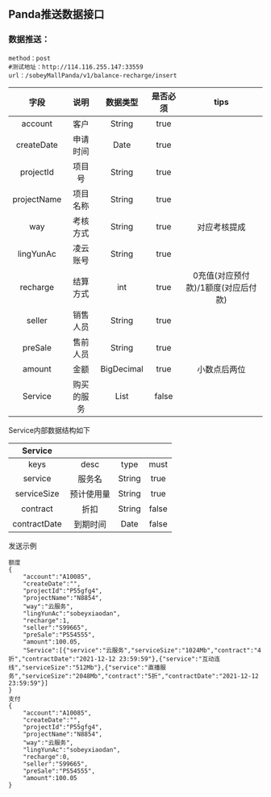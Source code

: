 ## Panda推送数据接口

### 数据推送：

```
method：post
#测试地址：http://114.116.255.147:33559
url：/sobeyMallPanda/v1/balance-recharge/insert
```

|    字段     |    说明    |  数据类型  | 是否必须 |                tips                 |
| :---------: | :--------: | :--------: | :------: | :---------------------------------: |
|   account   |    客户    |   String   |   true   |                                     |
| createDate  |  申请时间  |    Date    |   true   |                                     |
|  projectId  |   项目号   |   String   |   true   |                                     |
| projectName |  项目名称  |   String   |   true   |                                     |
|     way     |  考核方式  |   String   |   true   |            对应考核提成             |
|  lingYunAc  |  凌云账号  |   String   |   true   |                                     |
|  recharge   |  结算方式  |    int     |   true   | 0充值(对应预付款)/1额度(对应后付款) |
|   seller    |  销售人员  |   String   |   true   |                                     |
|   preSale   |  售前人员  |   String   |   true   |                                     |
|   amount    |    金额    | BigDecimal |   true   |            小数点后两位             |
|   Service   | 购买的服务 |    List    |  false   |                                     |

Service内部数据结构如下

|   Service    |            |        |       |
| :----------: | :--------: | :----: | :---: |
|     keys     |    desc    |  type  | must  |
|   service    |   服务名   | String | true  |
| serviceSize  | 预计使用量 | String | true  |
|   contract   |    折扣    | String | false |
| contractDate |  到期时间  |  Date  | false |

发送示例

```
额度
{
    "account":"A10085",
    "createDate":"",
    "projectId":"P55gfg4",
    "projectName":"N8854", 
    "way":"云服务",
    "lingYunAc":"sobeyxiaodan",
    "recharge":1,
    "seller":"S99665",
    "preSale":"PS54555",
    "amount":100.05,
    "Service":[{"service":"云服务","serviceSize":"1024Mb","contract":"4折","contractDate":"2021-12-12 23:59:59"},{"service":"互动连线","serviceSize":"512Mb"},{"service":"直播服务","serviceSize":"2048Mb","contract":"5折","contractDate":"2021-12-12 23:59:59"}]
}
支付
{
    "account":"A10085",
    "createDate":"",
    "projectId":"P55gfg4",
    "projectName":"N8854", 
    "way":"云服务",
    "lingYunAc":"sobeyxiaodan",
    "recharge":0,
    "seller":"S99665",
    "preSale":"PS54555",
    "amount":100.05
}
```